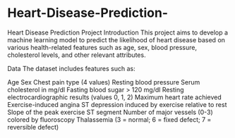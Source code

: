 # Heart-Disease-Prediction-
Heart Disease Prediction Project Introduction This project aims to develop a machine learning model to predict the likelihood of heart disease based on various health-related features such as age, sex, blood pressure, cholesterol levels, and other relevant attributes.

Data The dataset includes features such as:

Age Sex Chest pain type (4 values) Resting blood pressure Serum cholesterol in mg/dl Fasting blood sugar > 120 mg/dl Resting electrocardiographic results (values 0, 1, 2) Maximum heart rate achieved Exercise-induced angina ST depression induced by exercise relative to rest Slope of the peak exercise ST segment Number of major vessels (0-3) colored by fluoroscopy Thalassemia (3 = normal; 6 = fixed defect; 7 = reversible defect)
